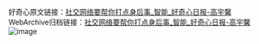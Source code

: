 好奇心原文链接：[社交网络要帮你打点身后事_智能_好奇心日报-高宇馨](https://www.qdaily.com/articles/6193.html)
WebArchive归档链接：[社交网络要帮你打点身后事_智能_好奇心日报-高宇馨](http://web.archive.org/web/20190623170038/https://www.qdaily.com/articles/6193.html)
![image](http://ww3.sinaimg.cn/large/007d5XDply1g3whfvdm9ej30u02jf4qp)